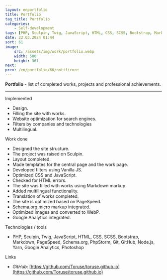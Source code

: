 ```yaml
---
layout: enportfolio
title: Portfolio
tag_title: Portfolio
categories:
    - Self-development
tags: [PHP, Sculpin, Twig, JavaScript, HTML, CSS, SCSS, Bootstrap, Markdown, PageSpeed, Schema.org, PhpStorm, Git, GitHub, Node.js, Yarn, Google Analytics, Photoshop]
date: 22.03.2024 01:44
sort: 61
image: 
    src: /assets/img/work/portfolio.webp 
    width: 500
    height: 361
next: 
prev: /en/portfolio/60/notificore
---
```


**Portfolio** - list of completed works, projects and professional achievements.

---

Implemented

* Design.
* Filling the site with works.
* Website optimization for search engines.
* Filters by companies and technologies
* Multilingual.

Work done

* Designed the site structure.
* The project was raised on Sculpin.
* Layout completed.
* Made templates for the central page and the work page.
* Developed filters using Vanilla JS.
* Optimized CSS and JavaScript.
* Checked for HTML errors.
* The site was filled with works using Markdown markup.
* Added multilingual functionality.
* Translation of works completed.
* The site is optimized based on PageSpeed.
* Schema.org micro markup integrated.
* Optimized images and converted to WebP.
* Google Analytics integrated.

Technologies / tools

* PHP, Sculpin, Twig, JavaScript, HTML, CSS, SCSS, Bootstrap, Markdown, PageSpeed, Schema.org, PhpStorm, Git, GitHub,
Node.js, Yarn, Google Analytics, Photoshop

Links

* _GitHub_: [https://github.com/Toruse/toruse.github.io](https://github.com/Toruse/toruse.github.io)

